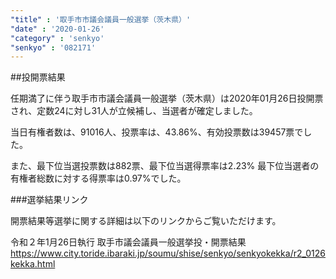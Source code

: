 ```yaml
---
"title" : '取手市市議会議員一般選挙（茨木県）'
"date" : '2020-01-26'
"category" : 'senkyo'
"senkyo" : '082171'
---
```


##投開票結果

任期満了に伴う取手市市議会議員一般選挙（茨木県）は2020年01月26日投開票され、定数24に対し31人が立候補し、当選者が確定しました。

当日有権者数は、91016人、投票率は、43.86%、有効投票数は39457票でした。

また、最下位当選投票数は882票、最下位当選得票率は2.23%
最下位当選者の有権者総数に対する得票率は0.97%でした。


###選挙結果リンク

開票結果等選挙に関する詳細は以下のリンクからご覧いただけます。

令和２年1月26日執行 取手市議会議員一般選挙投・開票結果
https://www.city.toride.ibaraki.jp/soumu/shise/senkyo/senkyokekka/r2_0126kekka.html




